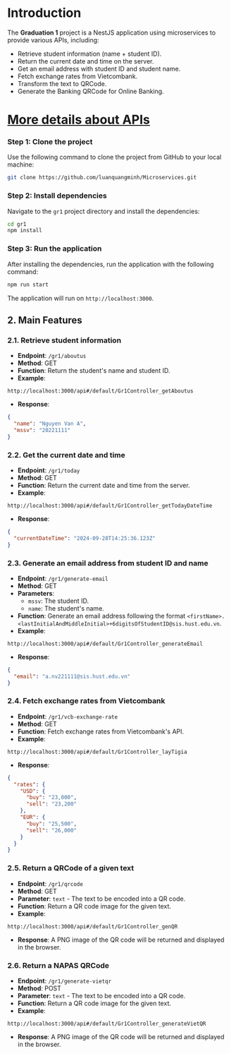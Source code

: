 

# Introduction

The **Graduation 1** project is a NestJS application using microservices to provide various APIs, including:
- Retrieve student information (name + student ID).
- Return the current date and time on the server.
- Get an email address with student ID and student name.
- Fetch exchange rates from Vietcombank.
- Transform the text to QRCode.
- Generate the Banking QRCode for Online Banking.

# [More details about APIs](./details.md)

### Step 1: Clone the project

Use the following command to clone the project from GitHub to your local machine:

```bash
git clone https://github.com/luanquangminh/Microservices.git
```

### Step 2: Install dependencies

Navigate to the `gr1` project directory and install the dependencies:

```bash
cd gr1
npm install
```

### Step 3: Run the application

After installing the dependencies, run the application with the following command:

```bash
npm run start
```

The application will run on `http://localhost:3000`.

## 2. Main Features

### 2.1. Retrieve student information

- **Endpoint**: `/gr1/aboutus`
- **Method**: GET
- **Function**: Return the student's name and student ID.
- **Example**:

```
http://localhost:3000/api#/default/Gr1Controller_getAboutus
```

- **Response**:

```json
{
  "name": "Nguyen Van A",
  "mssv": "20221111"
}
```

### 2.2. Get the current date and time

- **Endpoint**: `/gr1/today`
- **Method**: GET
- **Function**: Return the current date and time from the server.
- **Example**:

```
http://localhost:3000/api#/default/Gr1Controller_getTodayDateTime
```

- **Response**:

```json
{
  "currentDateTime": "2024-09-28T14:25:36.123Z"
}
```

### 2.3. Generate an email address from student ID and name

- **Endpoint**: `/gr1/generate-email`
- **Method**: GET
- **Parameters**:
  - `mssv`: The student ID.
  - `name`: The student's name.
- **Function**: Generate an email address following the format `<firstName>.<lastInitialAndMiddleInitial>+6digitsOfStudentID@sis.hust.edu.vn`.
- **Example**:

```
http://localhost:3000/api#/default/Gr1Controller_generateEmail
```

- **Response**:

```json
{
  "email": "a.nv221111@sis.hust.edu.vn"
}
```

### 2.4. Fetch exchange rates from Vietcombank

- **Endpoint**: `/gr1/vcb-exchange-rate`
- **Method**: GET
- **Function**: Fetch exchange rates from Vietcombank's API.
- **Example**:

```
http://localhost:3000/api#/default/Gr1Controller_layTigia
```

- **Response**:

```json
{
  "rates": {
    "USD": {
      "buy": "23,000",
      "sell": "23,200"
    },
    "EUR": {
      "buy": "25,500",
      "sell": "26,000"
    }
  }
}
```

### 2.5. Return a QRCode of a given text

- **Endpoint**: `/gr1/qrcode`
- **Method**: GET
- **Parameter**: `text` - The text to be encoded into a QR code.
- **Function**: Return a QR code image for the given text.
- **Example**:

```
http://localhost:3000/api#/default/Gr1Controller_genQR
```

- **Response**: A PNG image of the QR code will be returned and displayed in the browser.

### 2.6. Return a NAPAS QRCode

- **Endpoint**: `/gr1/generate-vietqr`
- **Method**: POST
- **Parameter**: `text` - The text to be encoded into a QR code.
- **Function**: Return a QR code image for the given text.
- **Example**:

```
http://localhost:3000/api#/default/Gr1Controller_generateVietQR
```

- **Response**: A PNG image of the QR code will be returned and displayed in the browser.
```

